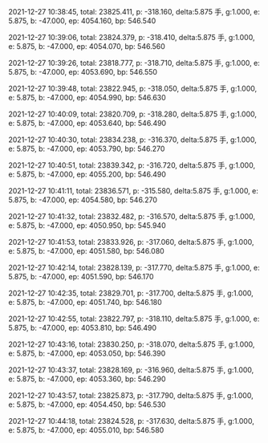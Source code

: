 2021-12-27 10:38:45, total: 23825.411, p: -318.160, delta:5.875 手, g:1.000, e: 5.875, b: -47.000, ep: 4054.160, bp: 546.540

2021-12-27 10:39:06, total: 23824.379, p: -318.410, delta:5.875 手, g:1.000, e: 5.875, b: -47.000, ep: 4054.070, bp: 546.560

2021-12-27 10:39:26, total: 23818.777, p: -318.710, delta:5.875 手, g:1.000, e: 5.875, b: -47.000, ep: 4053.690, bp: 546.550

2021-12-27 10:39:48, total: 23822.945, p: -318.050, delta:5.875 手, g:1.000, e: 5.875, b: -47.000, ep: 4054.990, bp: 546.630

2021-12-27 10:40:09, total: 23820.709, p: -318.280, delta:5.875 手, g:1.000, e: 5.875, b: -47.000, ep: 4053.640, bp: 546.490

2021-12-27 10:40:30, total: 23834.238, p: -316.370, delta:5.875 手, g:1.000, e: 5.875, b: -47.000, ep: 4053.790, bp: 546.270

2021-12-27 10:40:51, total: 23839.342, p: -316.720, delta:5.875 手, g:1.000, e: 5.875, b: -47.000, ep: 4055.200, bp: 546.490

2021-12-27 10:41:11, total: 23836.571, p: -315.580, delta:5.875 手, g:1.000, e: 5.875, b: -47.000, ep: 4054.580, bp: 546.270

2021-12-27 10:41:32, total: 23832.482, p: -316.570, delta:5.875 手, g:1.000, e: 5.875, b: -47.000, ep: 4050.950, bp: 545.940

2021-12-27 10:41:53, total: 23833.926, p: -317.060, delta:5.875 手, g:1.000, e: 5.875, b: -47.000, ep: 4051.580, bp: 546.080

2021-12-27 10:42:14, total: 23828.139, p: -317.770, delta:5.875 手, g:1.000, e: 5.875, b: -47.000, ep: 4051.590, bp: 546.170

2021-12-27 10:42:35, total: 23829.701, p: -317.700, delta:5.875 手, g:1.000, e: 5.875, b: -47.000, ep: 4051.740, bp: 546.180

2021-12-27 10:42:55, total: 23822.797, p: -318.110, delta:5.875 手, g:1.000, e: 5.875, b: -47.000, ep: 4053.810, bp: 546.490

2021-12-27 10:43:16, total: 23830.250, p: -318.070, delta:5.875 手, g:1.000, e: 5.875, b: -47.000, ep: 4053.050, bp: 546.390

2021-12-27 10:43:37, total: 23828.169, p: -316.960, delta:5.875 手, g:1.000, e: 5.875, b: -47.000, ep: 4053.360, bp: 546.290

2021-12-27 10:43:57, total: 23825.873, p: -317.790, delta:5.875 手, g:1.000, e: 5.875, b: -47.000, ep: 4054.450, bp: 546.530

2021-12-27 10:44:18, total: 23824.528, p: -317.630, delta:5.875 手, g:1.000, e: 5.875, b: -47.000, ep: 4055.010, bp: 546.580
